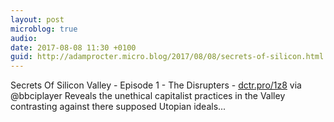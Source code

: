 ```yaml
---
layout: post
microblog: true
audio: 
date: 2017-08-08 11:30 +0100
guid: http://adamprocter.micro.blog/2017/08/08/secrets-of-silicon.html
---
```

Secrets Of Silicon Valley - Episode 1 - The Disrupters - [dctr.pro/1z8](http://dctr.pro/1z8) via @bbciplayer 
Reveals the unethical capitalist practices in the Valley contrasting against there supposed Utopian ideals...
